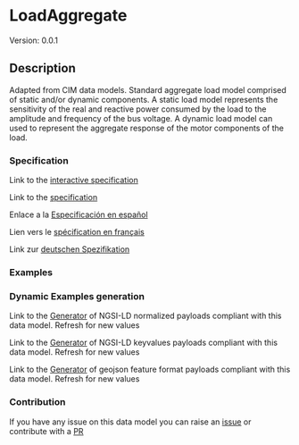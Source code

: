 # LoadAggregate
Version: 0.0.1

## Description 

Adapted from CIM data models. Standard aggregate load model comprised of static and/or dynamic components.  A static load model represents the sensitivity of the real and reactive power consumed by the load to the amplitude and frequency of the bus voltage. A dynamic load model can used to represent the aggregate response of the motor components of the load.
### Specification

Link to the [interactive specification](https://swagger.lab.fiware.org/?url=https://smart-data-models.github.io/dataModel.EnergyCIM/LoadAggregate/swagger.yaml)

Link to the [specification](https://github.com/smart-data-models/dataModel.EnergyCIM/blob/master/LoadAggregate/doc/spec.md)

Enlace a la [Especificación en español](https://github.com/smart-data-models/dataModel.EnergyCIM/blob/master/LoadAggregate/doc/spec_ES.md)

Lien vers le [spécification en français](https://github.com/smart-data-models/dataModel.EnergyCIM/blob/master/LoadAggregate/doc/spec_FR.md)

Link zur [deutschen Spezifikation](https://github.com/smart-data-models/dataModel.EnergyCIM/blob/master/LoadAggregate/doc/spec_DE.md)
### Examples
### Dynamic Examples generation

Link to the [Generator](https://smartdatamodels.org/extra/ngsi-ld_generator.php?schemaUrl=https://raw.githubusercontent.com/smart-data-models/dataModel.EnergyCIM/master/LoadAggregate/schema.json&email=info@smartdatamodels.org) of NGSI-LD normalized payloads compliant with this data model. Refresh for new values

Link to the [Generator](https://smartdatamodels.org/extra/ngsi-ld_generator_keyvalues.php?schemaUrl=https://raw.githubusercontent.com/smart-data-models/dataModel.EnergyCIM/master/LoadAggregate/schema.json&email=info@smartdatamodels.org) of NGSI-LD keyvalues payloads compliant with this data model. Refresh for new values

Link to the [Generator](https://smartdatamodels.org/extra/geojson_features_generator.php?schemaUrl=https://raw.githubusercontent.com/smart-data-models/dataModel.EnergyCIM/master/LoadAggregate/schema.json&email=info@smartdatamodels.org) of geojson feature format payloads compliant with this data model. Refresh for new values
### Contribution

 If you have any issue on this data model you can raise an [issue](https://github.com/smart-data-models/dataModel.EnergyCIM/issues)  or contribute with a [PR](https://github.com/smart-data-models/dataModel.EnergyCIM/pulls)